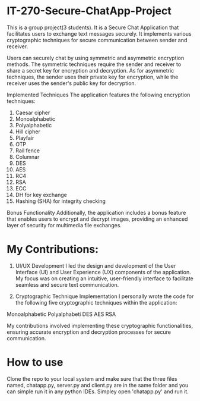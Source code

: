 # IT-270-Secure-ChatApp-Project

This is a group project(3 students). It is a Secure Chat Application that facilitates users to exchange text messages securely. It implements various cryptographic techniques for secure communication between sender and receiver.

Users can securely chat by using symmetric and asymmetric encryption methods. 
The symmetric techniques require the sender and receiver to share a secret key for encryption and decryption. 
As for asymmetric techniques, the sender uses their private key for encryption, while the receiver uses the sender's public key for decryption.

Implemented Techniques
The application features the following encryption techniques:
1.	Caesar cipher
2.	Monoalphabetic
3.	Polyalphabetic
4.	Hill cipher
5.	Playfair
6.	OTP
7.	Rail fence
8.	Columnar
9.	DES
10.	AES
11.	RC4
12.	RSA
13.	ECC
14.	DH for key exchange
15.	Hashing (SHA) for integrity checking

Bonus Functionality
Additionally, the application includes a bonus feature that enables users to encrypt and decrypt images, 
providing an enhanced layer of security for multimedia file exchanges.

# My Contributions:

1. UI/UX Development
I led the design and development of the User Interface (UI) and User Experience (UX) components of the application. My focus was on creating an intuitive, user-friendly interface to facilitate seamless and secure text communication.

2. Cryptographic Technique Implementation
I personally wrote the code for the following five cryptographic techniques within the application:

Monoalphabetic
Polyalphabeti
DES
AES
RSA

My contributions involved implementing these cryptographic functionalities, ensuring accurate encryption and decryption processes for secure communication.

# How to use

Clone the repo to your local system and make sure that the three files named, chatapp.py, server.py and client.py are in the same folder and 
you can simple run it in any python IDEs. Simpley open 'chatapp.py' and run it.

